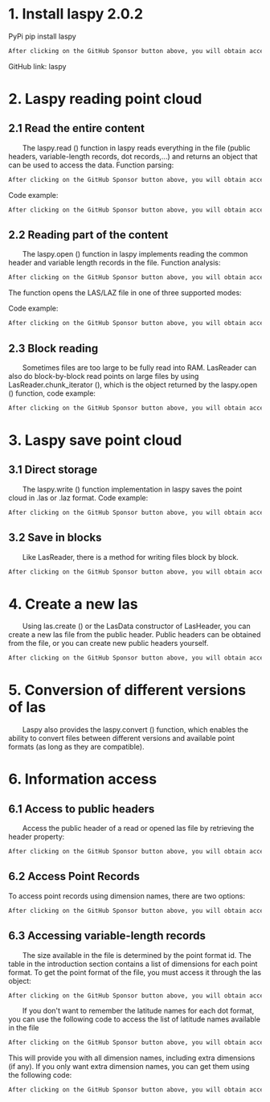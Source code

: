 #  1. Install laspy 2.0.2 

 PyPi pip install laspy 

  ```python  
After clicking on the GitHub Sponsor button above, you will obtain access permissions to my private code repository ( https://github.com/slowlon/my_code_bar ) to view this blog code. By searching the code number of this blog, you can find the code you need, code number is: 2024020309574428317
  ```  
 GitHub link: laspy 

#  2. Laspy reading point cloud 

##  2.1 Read the entire content 

   The laspy.read () function in laspy reads everything in the file (public headers, variable-length records, dot records,...) and returns an object that can be used to access the data. Function parsing: 

  ```python  
After clicking on the GitHub Sponsor button above, you will obtain access permissions to my private code repository ( https://github.com/slowlon/my_code_bar ) to view this blog code. By searching the code number of this blog, you can find the code you need, code number is: 2024020309574428317
  ```  
 Code example: 

  ```python  
After clicking on the GitHub Sponsor button above, you will obtain access permissions to my private code repository ( https://github.com/slowlon/my_code_bar ) to view this blog code. By searching the code number of this blog, you can find the code you need, code number is: 2024020309574428317
  ```  
##  2.2 Reading part of the content 

   The laspy.open () function in laspy implements reading the common header and variable length records in the file. Function analysis: 

  ```python  
After clicking on the GitHub Sponsor button above, you will obtain access permissions to my private code repository ( https://github.com/slowlon/my_code_bar ) to view this blog code. By searching the code number of this blog, you can find the code you need, code number is: 2024020309574428317
  ```  
 The function opens the LAS/LAZ file in one of three supported modes: 

 Code example: 

  ```python  
After clicking on the GitHub Sponsor button above, you will obtain access permissions to my private code repository ( https://github.com/slowlon/my_code_bar ) to view this blog code. By searching the code number of this blog, you can find the code you need, code number is: 2024020309574428317
  ```  
##  2.3 Block reading 

   Sometimes files are too large to be fully read into RAM. LasReader can also do block-by-block read points on large files by using LasReader.chunk_iterator (), which is the object returned by the laspy.open () function, code example: 

  ```python  
After clicking on the GitHub Sponsor button above, you will obtain access permissions to my private code repository ( https://github.com/slowlon/my_code_bar ) to view this blog code. By searching the code number of this blog, you can find the code you need, code number is: 2024020309574428317
  ```  
#  3. Laspy save point cloud 

##  3.1 Direct storage 

   The laspy.write () function implementation in laspy saves the point cloud in .las or .laz format. Code example: 

  ```python  
After clicking on the GitHub Sponsor button above, you will obtain access permissions to my private code repository ( https://github.com/slowlon/my_code_bar ) to view this blog code. By searching the code number of this blog, you can find the code you need, code number is: 2024020309574428317
  ```  
##  3.2 Save in blocks 

   Like LasReader, there is a method for writing files block by block. 

  ```python  
After clicking on the GitHub Sponsor button above, you will obtain access permissions to my private code repository ( https://github.com/slowlon/my_code_bar ) to view this blog code. By searching the code number of this blog, you can find the code you need, code number is: 2024020309574428317
  ```  
#  4. Create a new las 

   Using las.create () or the LasData constructor of LasHeader, you can create a new las file from the public header. Public headers can be obtained from the file, or you can create new public headers yourself. 

  ```python  
After clicking on the GitHub Sponsor button above, you will obtain access permissions to my private code repository ( https://github.com/slowlon/my_code_bar ) to view this blog code. By searching the code number of this blog, you can find the code you need, code number is: 2024020309574428317
  ```  
#  5. Conversion of different versions of las 

   Laspy also provides the laspy.convert () function, which enables the ability to convert files between different versions and available point formats (as long as they are compatible). 

#  6. Information access 

##  6.1 Access to public headers 

   Access the public header of a read or opened las file by retrieving the header property: 

  ```python  
After clicking on the GitHub Sponsor button above, you will obtain access permissions to my private code repository ( https://github.com/slowlon/my_code_bar ) to view this blog code. By searching the code number of this blog, you can find the code you need, code number is: 2024020309574428317
  ```  
##  6.2 Access Point Records 

 To access point records using dimension names, there are two options: 

  ```python  
After clicking on the GitHub Sponsor button above, you will obtain access permissions to my private code repository ( https://github.com/slowlon/my_code_bar ) to view this blog code. By searching the code number of this blog, you can find the code you need, code number is: 2024020309574428317
  ```  
##  6.3 Accessing variable-length records 

   The size available in the file is determined by the point format id. The table in the introduction section contains a list of dimensions for each point format. To get the point format of the file, you must access it through the las object: 

  ```python  
After clicking on the GitHub Sponsor button above, you will obtain access permissions to my private code repository ( https://github.com/slowlon/my_code_bar ) to view this blog code. By searching the code number of this blog, you can find the code you need, code number is: 2024020309574428317
  ```  
   If you don't want to remember the latitude names for each dot format, you can use the following code to access the list of latitude names available in the file 

  ```python  
After clicking on the GitHub Sponsor button above, you will obtain access permissions to my private code repository ( https://github.com/slowlon/my_code_bar ) to view this blog code. By searching the code number of this blog, you can find the code you need, code number is: 2024020309574428317
  ```  
 This will provide you with all dimension names, including extra dimensions (if any). If you only want extra dimension names, you can get them using the following code: 

  ```python  
After clicking on the GitHub Sponsor button above, you will obtain access permissions to my private code repository ( https://github.com/slowlon/my_code_bar ) to view this blog code. By searching the code number of this blog, you can find the code you need, code number is: 2024020309574428317
  ```  
